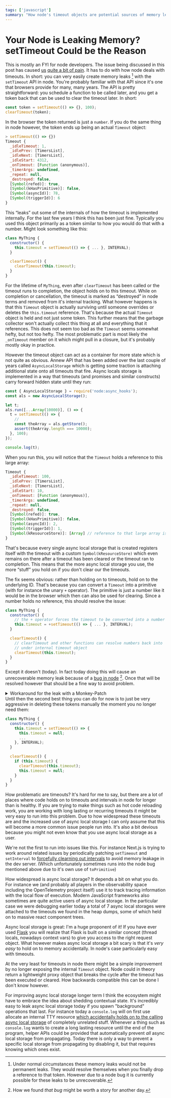 ```yaml
---
tags: ['javascript']
summary: "How node's timeout objects are potential sources of memory leaks."
---
```


# Your Node is Leaking Memory? setTimeout Could be the Reason

This is mostly an FYI for node developers.  The issue being discussed in
this post has caused [us](https://sentry.io)
[quite a bit of pain](https://github.com/getsentry/sentry-javascript/issues/12317).
It has to do with how node deals with timeouts.  In short: you can
very easily create memory leaks [^1] with the `setTimeout` API in node.
You're probably familiar with that API since it's one that browsers
provide for many, many years.  The API is pretty straightforward: you
schedule a function to be called later, and you get a token back
that can be used to clear the timeout later.  In short:

```javascript
const token = setTimeout(() => {}, 100);
clearTimeout(token);
```

In the browser the token returned is just a `number`.  If you do the same
thing in node however, the token ends up being an actual `Timeout` object:

```javascript
> setTimeout(() => {})
Timeout {
  _idleTimeout: 1,
  _idlePrev: [TimersList],
  _idleNext: [TimersList],
  _idleStart: 4312,
  _onTimeout: [Function (anonymous)],
  _timerArgs: undefined,
  _repeat: null,
  _destroyed: false,
  [Symbol(refed)]: true,
  [Symbol(kHasPrimitive)]: false,
  [Symbol(asyncId)]: 78,
  [Symbol(triggerId)]: 6
}
```

This “leaks” out some of the internals of how the timeout is implemented
internally.  For the last few years I think this has been just fine.
Typically you used this object primarily as a token similar to how you
would do that with a number.  Might look something like this:

```javascript
class MyThing {
  constructor() {
    this.timeout = setTimeout(() => { ... }, INTERVAL);
  }

  clearTimeout() {
    clearTimeout(this.timeout);
  }
}
```

For the lifetime of `MyThing`, even after `clearTimeout` has been called
or the timeout runs to completion, the object holds on to this timeout.
While on completion or cancellation, the timeout is marked as “destroyed”
in node terms and removed from it's internal tracking.  What however
happens is that this `Timeout` object is actually surviving until someone
overrides or deletes the `this.timeout` reference.  That's because the
actual `Timeout` object is held and not just some token.  This further
means that the garbage collector won't actually collect this thing at all
and everything that it references.  This does not seem too bad as the
`Timeout` seems somewhat hefty, but not too hefty.  The most problematic
part is most likely the `_onTimeout` member on it which might pull in a
closure, but it's probably mostly okay in practice.

However the timeout object can act as a container for more state which is
not quite as obvious.  Annew API that has been added over the last couple
of years called `AsyncLocalStorage` which is getting some traction is
attaching additional state onto all timeouts that fire.  Async locals
storage is implemented in a way that timeouts (and promises and similar
constructs) carry forward hidden state until they run:

```javascript
const { AsyncLocalStorage } = require('node:async_hooks');
const als = new AsyncLocalStorage();

let t;
als.run([...Array(10000)], () => {
  t = setTimeout(() => {
    //
    const theArray = als.getStore();
    assert(theArray.length === 10000);
  }, 100);
});

console.log(t);
```

When you run this, you will notice that the `Timeout` holds a reference to
this large array:

```javascript
Timeout {
  _idleTimeout: 100,
  _idlePrev: [TimersList],
  _idleNext: [TimersList],
  _idleStart: 10,
  _onTimeout: [Function (anonymous)],
  _timerArgs: undefined,
  _repeat: null,
  _destroyed: false,
  [Symbol(refed)]: true,
  [Symbol(kHasPrimitive)]: false,
  [Symbol(asyncId)]: 2,
  [Symbol(triggerId)]: 1,
  [Symbol(kResourceStore)]: [Array] // reference to that large array is held here
}
```

That's because every single async local storage that is created registers
itself with the timeout with a custom `Symbol(kResourceStore)` which even
remains on there after a timeout has been cleared or the timeout ran to
completion.  This means that the more async local storage you use, the
more “stuff” you hold on if you don't clear our the timeouts.

The fix seems obvious: rather than holding on to timeouts, hold on to the
underlying ID.  That's because you can convert a `Timeout` into a
primitive (with for instance the unary `+` operator).  The primitive is
just a number like it would be in the browser which then can also be used
for clearing.  Since a number holds no reference, this should resolve the
issue:

```javascript
class MyThing {
  constructor() {
    // the + operator forces the timeout to be converted into a number
    this.timeout = +setTimeout(() => { ... }, INTERVAL);
  }

  clearTimeout() {
    // clearTimeout and other functions can resolve numbers back into
    // under internal timeout object
    clearTimeout(this.timeout);
  }
}
```

Except it doesn't (today).  In fact today doing this will cause an
unrecoverable memory leak because of a [bug in node](https://github.com/nodejs/node/issues/53335) [^2].  Once that will be
resolved however that should be a fine way to avoid problem.

<details><summary>Workaround for the leak with a Monkey-Patch</summary>Since the bug is only triggered when a timer manages to run to completion,
you could in theory forcefully clear the timeout or interval on completion
if node “allocated” a primitive ID for it like so:

```javascript
const kHasPrimitive = Reflect
  .ownKeys(setInterval(() => {}))
  .find((x) => x.toString() === 'Symbol(kHasPrimitive)');

function invokeSafe(t, callable) {
  try {
    return callable();
  } finally {
    if (t[kHasPrimitive]) {
      clearTimeout(t);
    }
  }
}

const originalSetTimeout = global.setTimeout;
global.setTimeout = (callable, ...rest) => {
  const t = originalSetTimeout(() => invokeSafe(t, callable), ...rest);
  return t;
};

const originalSetInterval = global.setInterval;
global.setInterval = (callable, ...rest) => {
  const t = originalSetInterval(() => invokeSafe(t, callable), ...rest);
  return t;
};
```

This obviously makes a lot of assumptions about the internals of node, it
will slow down every timer slightly created via `setTimeout` and
`setInterval` but might help you in the interim if you do run into that
bug.

</details>Until then the second best thing you can do for now is to just be very
aggressive in deleting these tokens manually the moment you no longer need
them:

```javascript
class MyThing {
  constructor() {
    this.timeout = setTimeout(() => {
      this.timeout = null;
      ...
    }, INTERVAL);
  }

  clearTimeout() {
    if (this.timeout) {
      clearTimeout(this.timeout);
      this.timeout = null;
    }
  }
}
```

How problematic are timeouts?  It's hard for me to say, but there are a
lot of places where code holds on to timeouts and intervals in node for
longer than is healthy.  If you are trying to make things such as hot code
reloading work, you are working with long lasting or recurring timeouts
it might be very easy to run into this problem.  Due to how widespread
these timeouts are and the increased use of async local storage I can only
assume that this will become a more common issue people run into.  It's
also a bit devious because you might not even know that you use async
local storage as a user.

We're not the first to run into issues like this.  For instance Next.js is
trying to work around related issues by periodically patching `setTimeout`
and `setInterval` to [forcefully clearning out intervals](https://github.com/vercel/next.js/pull/57235) to avoid memory leakage
in the dev server.  (Which unfortunately sometimes runs into the node bug
mentioned above due to it's own use of `toPrimitive`)

How widespread is async local storage?  It depends a bit on what you do.
For instance we (and probably all players in the observability space
including the OpenTelemetry project itself) use it to track tracing
information with the local flow of execution.  Modern JavaScript
frameworks also sometimes are quite active users of async local storage.
In the particular case we were debugging earlier today a total of 7 async
local storages were attached to the timeouts we found in the heap dumps,
some of which held on to massive react component trees.

Async local storage is great: I'm a huge proponent of it!  If you have
ever used [Flask](https://flask.palletsprojects.com/) you will realize
that Flask is built on a similar concept (thread locals, nowadays context
vars) to give you access to the right request object.  What however makes
async local storage a bit scary is that it's *very easy* to hold on to
memory accidentally.  In node's case particularly easy with timeouts.

At the very least for timeouts in node there might be a simple improvement
by no longer exposing the internal `Timeout` object.  Node could in theory
return a lightweight proxy object that breaks the cycle after the timeout
has been executed or cleared.  How backwards compatible this can be done I
don't know however.

For improving async local storage longer term I think the ecosystem might
have to embrace the idea about shedding contextual state.  It's incredibly
easy to leak async local storage today if you spawn "background"
operations that last.  For instance today a `console.log` will on first
use allocate an internal TTY resource [which accidentally holds on to the
calling async local storage](https://github.com/nodejs/node/issues/48651) of completely unrelated
stuff.  Whenever a thing such as `console.log` wants to create a long
lasting resource until the end of the program, helper APIs could be
provided that automatically prevent *all* async local storage from
propagating.  Today there is only a way to prevent a specific local
storage from propagating by disabling it, but that requires knowing which
ones exist.

[^1]: Under normal circumstances these memory leaks would not be
permanent leaks.  They would resolve themselves when you finally drop a
reference to that token.  However due to a node bug it is currently
possible for these leaks to be unrecoverable.

[^2]: How we found *that bug* might be worth a story for another day.
